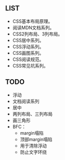 ## LIST

* CSS基本布局原理。
* 阅读MDN文档系列。
* CSS2列布局、3列布局。
* CSS居中系列。
* CSS浮动系列。
* CSS画图系列。
* CSS阅读规范。
* CSS常见坑系列。

## TODO

* 浮动
* 文档阅读系列
* 居中
* 两列布局、三列布局
* 画三角形
* BFC：
  * margin塌陷
  * 顶部margin塌陷
  * 用于清除浮动
  * 防止文字环绕

